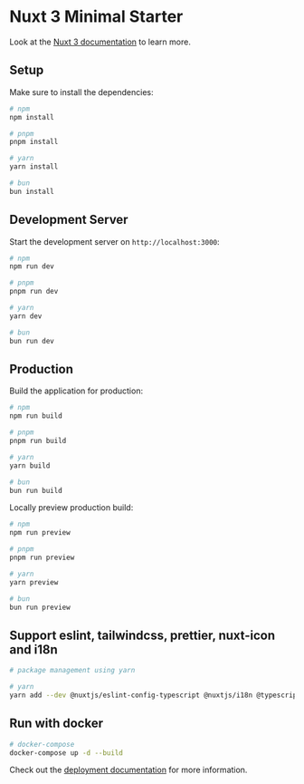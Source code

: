 # Nuxt 3 Minimal Starter

Look at the [Nuxt 3 documentation](https://nuxt.com/docs/getting-started/introduction) to learn more.

## Setup

Make sure to install the dependencies:

```bash
# npm
npm install

# pnpm
pnpm install

# yarn
yarn install

# bun
bun install
```

## Development Server

Start the development server on `http://localhost:3000`:

```bash
# npm
npm run dev

# pnpm
pnpm run dev

# yarn
yarn dev

# bun
bun run dev
```

## Production

Build the application for production:

```bash
# npm
npm run build

# pnpm
pnpm run build

# yarn
yarn build

# bun
bun run build
```

Locally preview production build:

```bash
# npm
npm run preview

# pnpm
pnpm run preview

# yarn
yarn preview

# bun
bun run preview
```

## Support eslint, tailwindcss, prettier, nuxt-icon and i18n

```bash
# package management using yarn

# yarn
yarn add --dev @nuxtjs/eslint-config-typescript @nuxtjs/i18n @typescript-eslint/parser autoprefixer eslint eslint-config-prettier eslint-plugin-nuxt eslint-plugin-prettier eslint-plugin-vitest nuxt-icon prettier prettier-plugin-tailwindcss tailwindcss postcss

```

## Run with docker

```bash
# docker-compose
docker-compose up -d --build

```

Check out the [deployment documentation](https://nuxt.com/docs/getting-started/deployment) for more information.
